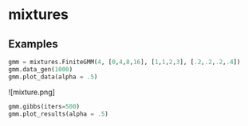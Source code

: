 # mixtures


## Examples

```python
gmm = mixtures.FiniteGMM(4, [0,4,8,16], [1,1,2,3], [.2,.2,.2,.4])
gmm.data_gen(1000)
gmm.plot_data(alpha = .5)
```

![mixture.png]

```python
gmm.gibbs(iters=500)
gmm.plot_results(alpha = .5)
```